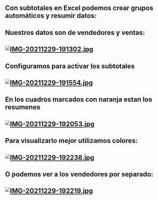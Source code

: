 
## Con subtotales en Excel podemos crear grupos automáticos y resumir datos:
## Nuestros datos son de vendedores y ventas:
## [![IMG-20211229-191302.jpg](https://i.postimg.cc/YSR1PQh7/IMG-20211229-191302.jpg)](https://postimg.cc/R336667p)

## Configuramos para activar los subtotales
## [![IMG-20211229-191554.jpg](https://i.postimg.cc/BngNKj2j/IMG-20211229-191554.jpg)](https://postimg.cc/188px5CS)

## En los cuadros marcados con naranja estan los resumenes
## [![IMG-20211229-192053.jpg](https://i.postimg.cc/3wfs2S20/IMG-20211229-192053.jpg)](https://postimg.cc/p98cHBGP)

## Para visualizarlo mejor utilizamos colores:
## [![IMG-20211229-192238.jpg](https://i.postimg.cc/j5JFPssB/IMG-20211229-192238.jpg)](https://postimg.cc/WFT8Pcq7)

## O podemos ver a los vendedores por separado:
## [![IMG-20211229-192219.jpg](https://i.postimg.cc/1R78fsgy/IMG-20211229-192219.jpg)](https://postimg.cc/s1SjLF9L)
